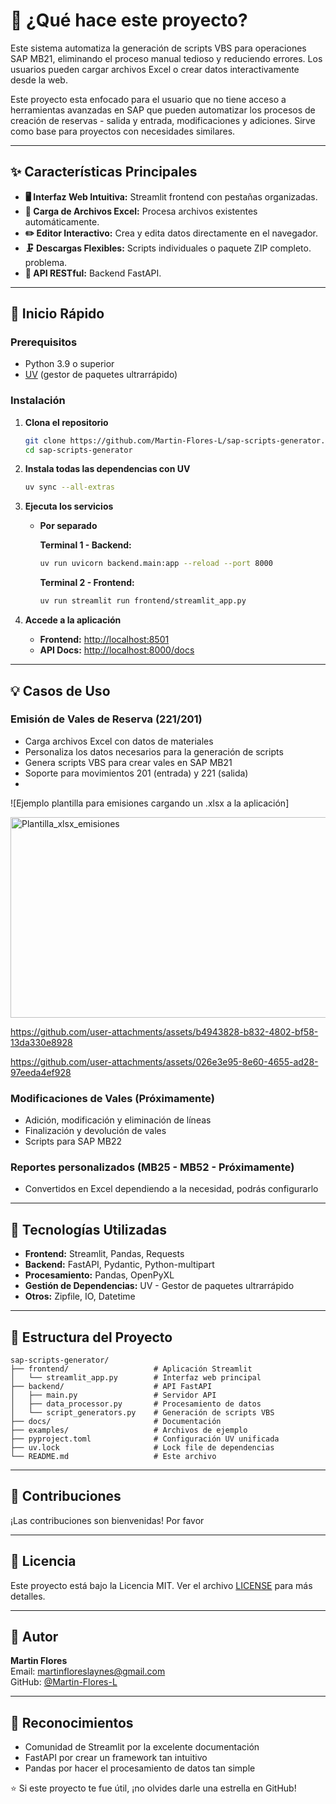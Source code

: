 # 🎯 ¿Qué hace este proyecto?

Este sistema automatiza la generación de scripts VBS para operaciones SAP MB21, eliminando el proceso manual tedioso y reduciendo errores. Los usuarios pueden cargar archivos Excel o crear datos interactivamente desde la web.

Este proyecto esta enfocado para el usuario que no tiene acceso a herramientas avanzadas en SAP que pueden automatizar los procesos de creación de reservas - salida y entrada, modificaciones y adiciones. Sirve como base para proyectos con necesidades similares.


---

## ✨ Características Principales

- **🖥️ Interfaz Web Intuitiva:** Streamlit frontend con pestañas organizadas.
- **📁 Carga de Archivos Excel:** Procesa archivos existentes automáticamente.
- **✏️ Editor Interactivo:** Crea y edita datos directamente en el navegador.
- **🗜️ Descargas Flexibles:** Scripts individuales o paquete ZIP completo.
problema.
- **🔧 API RESTful:** Backend FastAPI.

---

## 🚀 Inicio Rápido

### Prerequisitos

- Python 3.9 o superior
- [UV](https://github.com/astral-sh/uv) (gestor de paquetes ultrarrápido)

### Instalación

1. **Clona el repositorio**

   ```bash
   git clone https://github.com/Martin-Flores-L/sap-scripts-generator.git
   cd sap-scripts-generator
   ```

2. **Instala todas las dependencias con UV**

   ```bash
   uv sync --all-extras
   ```

3. **Ejecuta los servicios**

   - **Por separado**

     **Terminal 1 - Backend:**
     ```bash
     uv run uvicorn backend.main:app --reload --port 8000
     ```

     **Terminal 2 - Frontend:**
     ```bash
     uv run streamlit run frontend/streamlit_app.py
     ```

4. **Accede a la aplicación**

   - **Frontend:** [http://localhost:8501](http://localhost:8501)
   - **API Docs:** [http://localhost:8000/docs](http://localhost:8000/docs)

---

## 💡 Casos de Uso

### Emisión de Vales de Reserva (221/201)
- Carga archivos Excel con datos de materiales
- Personaliza los datos necesarios para la generación de scripts
- Genera scripts VBS para crear vales en SAP MB21
- Soporte para movimientos 201 (entrada) y 221 (salida)
- 
![Ejemplo plantilla para emisiones cargando un .xlsx a la aplicación]

<img width="1851" height="321" alt="Plantilla_xlsx_emisiones" src="https://github.com/user-attachments/assets/ae2f4c92-463a-482a-86f5-4a8e3400cea1" />


https://github.com/user-attachments/assets/b4943828-b832-4802-bf58-13da330e8928


https://github.com/user-attachments/assets/026e3e95-8e60-4655-ad28-97eeda4ef928


### Modificaciones de Vales (Próximamente)
- Adición, modificación y eliminación de líneas
- Finalización y devolución de vales
- Scripts para SAP MB22

### Reportes personalizados (MB25 - MB52 - Próximamente)
- Convertidos en Excel dependiendo a la necesidad, podrás configurarlo

---

## 🔧 Tecnologías Utilizadas

- **Frontend:** Streamlit, Pandas, Requests
- **Backend:** FastAPI, Pydantic, Python-multipart
- **Procesamiento:** Pandas, OpenPyXL
- **Gestión de Dependencias:** UV - Gestor de paquetes ultrarrápido
- **Otros:** Zipfile, IO, Datetime

---

## 📁 Estructura del Proyecto

```
sap-scripts-generator/
├── frontend/                   # Aplicación Streamlit
│   └── streamlit_app.py        # Interfaz web principal
├── backend/                    # API FastAPI  
│   ├── main.py                 # Servidor API
│   ├── data_processor.py       # Procesamiento de datos
│   └── script_generators.py    # Generación de scripts VBS
├── docs/                       # Documentación
├── examples/                   # Archivos de ejemplo
├── pyproject.toml              # Configuración UV unificada
├── uv.lock                     # Lock file de dependencias
└── README.md                   # Este archivo
```

---

## 🤝 Contribuciones

¡Las contribuciones son bienvenidas! Por favor

---

## 📝 Licencia

Este proyecto está bajo la Licencia MIT. Ver el archivo [LICENSE](LICENSE) para más detalles.

---

## 👤 Autor

**Martin Flores**  
Email: martinfloreslaynes@gmail.com  
GitHub: [@Martin-Flores-L](https://github.com/Martin-Flores-L)

---

## 🙏 Reconocimientos

- Comunidad de Streamlit por la excelente documentación
- FastAPI por crear un framework tan intuitivo
- Pandas por hacer el procesamiento de datos tan simple

⭐ Si este proyecto te fue útil, ¡no olvides darle una estrella en GitHub!
